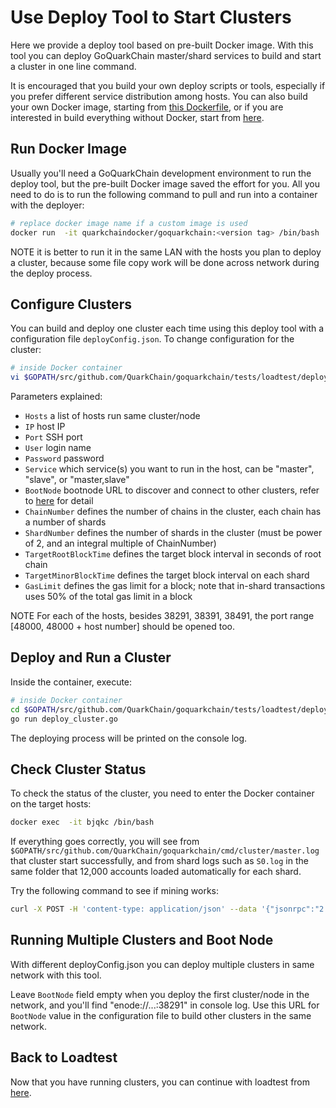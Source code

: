 # Use Deploy Tool to Start Clusters

Here we provide a deploy tool based on pre-built Docker image. With this tool you can deploy GoQuarkChain master/shard 
services to build and start a cluster in one line command. 

It is encouraged that you build your own deploy scripts or tools, especially if you prefer different service distribution 
among hosts.  You can also build your own Docker image, starting from [this Dockerfile](../Dockerfile), or if you are 
interested in build everything without Docker, start from [here](../../../README.md#development-setup). 

## Run Docker Image

Usually you'll need a GoQuarkChain development environment to run the deploy tool, but the pre-built Docker image 
saved the effort for you. All you need to do is to run the following command to pull and run into a container with the deployer:

```bash
# replace docker image name if a custom image is used
docker run  -it quarkchaindocker/goquarkchain:<version tag> /bin/bash 
```
NOTE it is better to run it in the same LAN with the hosts you plan to deploy a cluster, because some file copy work 
will be done across network during the deploy process. 

## Configure Clusters

You can build and deploy one cluster each time using this deploy tool with a configuration file `deployConfig.json`. 
To change configuration for the cluster:
```bash
# inside Docker container
vi $GOPATH/src/github.com/QuarkChain/goquarkchain/tests/loadtest/deployer/deployConfig.json
```
Parameters explained:
- `Hosts` a list of hosts run same cluster/node
- `IP` host IP
- `Port` SSH port
- `User` login name
- `Password` password
- `Service` which service(s) you want to run in the host, can be "master", "slave", or "master,slave"
- `BootNode` bootnode URL to discover and connect to other clusters, refer to [here](#running-multiple-clusters-and-boot-node) 
for detail
- `ChainNumber` defines the number of chains in the cluster, each chain has a number of shards 
- `ShardNumber` defines the number of shards in the cluster (must be power of 2, and an integral multiple of ChainNumber)
- `TargetRootBlockTime` defines the target block interval in seconds of root chain
- `TargetMinorBlockTime` defines the target block interval on each shard
- `GasLimit` defines the gas limit for a block; note that in-shard transactions uses 50% of the total gas limit in a block

NOTE For each of the hosts, besides 38291, 38391, 38491, the port range [48000, 48000 + host number] should be opened too.

## Deploy and Run a Cluster
Inside the container, execute:
```bash
# inside Docker container
cd $GOPATH/src/github.com/QuarkChain/goquarkchain/tests/loadtest/deployer
go run deploy_cluster.go
```

The deploying process will be printed on the console log. 
## Check Cluster Status

To check the status of the cluster, you need to enter the Docker container on the target hosts: 
```bash
docker exec  -it bjqkc /bin/bash
```
If everything goes correctly, you will see from `$GOPATH/src/github.com/QuarkChain/goquarkchain/cmd/cluster/master.log` that 
cluster start successfully, and from shard logs such as `S0.log` in the same folder that 12,000 accounts 
loaded automatically for each shard.

Try the following command to see if mining works:
```bash
curl -X POST -H 'content-type: application/json' --data '{"jsonrpc":"2.0","method":"setMining","params":[true],"id":0}' http://127.0.0.1:38491
```
## Running Multiple Clusters and Boot Node
With different deployConfig.json you can deploy multiple clusters in same network with this tool. 

Leave `BootNode` field empty when you deploy the first cluster/node in the network, and you'll find 
"enode://...:38291" in console log. Use this URL for `BootNode` value in the configuration file to build other clusters 
in the same network.

## Back to Loadtest

Now that you have running clusters, you can continue with loadtest from [here](../README.md#generate-transactions).